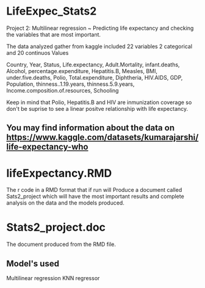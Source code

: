 # LifeExpec_Stats2

Project 2: Multilinear regression ~ Predicting life expectancy and checking the variables that are most important.

The data analyzed gather from kaggle included 22 variables 2 categorical and 20 continuos Values

Country, Year, Status, Life.expectancy, Adult.Mortality, infant.deaths, Alcohol, percentage.expenditure, Hepatitis.B, Measles, BMI, under.five.deaths, Polio, Total.expenditure, Diphtheria, HIV.AIDS, GDP, Population, thinness..1.19.years, thinness.5.9.years, Income.composition.of.resources, Schooling

Keep in mind that Polio, Hepatitis.B and HIV are inmunization coverage so don't be suprise to see a linear positve relationship with life expectancy.

## You may find information about the data on https://www.kaggle.com/datasets/kumarajarshi/life-expectancy-who

# lifeExpectancy.RMD 
The r code in a RMD format that if run will Produce a document called Sats2_project which will have the most important results and complete analysis on the data and the models produced.

# Stats2_project.doc 
The document produced from the RMD file.

## Model's used
  Multilinear regression
  KNN regressor

